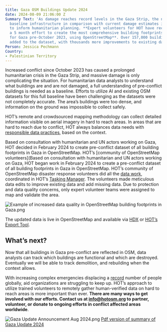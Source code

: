 ```yaml
---
title: Gaza OSM Buildings Update 2024
date: 2024-08-09 21:06:00 Z
Summary Text: 'As damage reaches record levels in the Gaza Strip, the need to understand
  baseline infrastructure in comparison with current damage estimates is critical
  to inform humanitarian planning. **Expert volunteers for HOT have recently completed
  a 5 month effort to create the most comprehensive building footprints dataset available
  for Gaza pre-October 2023, using OpenStreetMap**. Over 157,000 buildings have been
  added to the dataset, with thousands more improvements to existing data. '
Person: Jessica Pechmann
Country:
- Palestinian Territory
---
```


Increased conflict since October 2023 has caused a prolonged humanitarian crisis in the Gaza Strip, and massive damage is only complicating the situation. For humanitarian data analysts to understand what buildings are and are not damaged, a full understanding of pre-conflict buildings is needed as a baseline. Efforts to utilize AI and existing OSM datasets for this full baseline have been challenging as the datasets were not completely accurate. The area’s buildings were too dense, and information on the ground was impossible to collect safely. 

HOT’s remote and crowdsourced mapping methodology can collect detailed information visible on aerial imagery in hard to reach areas. In areas that are hard to reach due to conflict, HOT always balances data needs with [responsible data practices](https://www.hotosm.org/tools-and-data/data-principles/), based on the context.

Based on consultation with humanitarian and UN actors working on Gaza, HOT decided in February 2024 to create pre-conflict dataset of all building footprints in Gaza in OpenStreetMap. HOT’s [community of OpenStreetMap volunteers](Based on consultation with humanitarian and UN actors working on Gaza, HOT began work in February 2024 to create a pre-conflict dataset of all building footprints in Gaza in OpenStreetMap. HOT’s community of OpenStreetMap disaster response volunteers did all the [data work](https://wiki.openstreetmap.org/wiki/Gaza_Update_2024), coordinated in HOT’s [Tasking Manager](https://tasks.hotosm.org/). The volunteers made meticulous data edits to improve existing data and add missing data. Due to protection and data quality concerns, only expert volunteer teams were assigned to map and validate the area. 

![Example of increased data quality in OpenStreetMap building footprints in Gaza.png](/uploads/Example%20of%20increased%20data%20quality%20in%20OpenStreetMap%20building%20footprints%20in%20Gaza.png)

The updated data is live in OpenStreetMap and available via [HDX](https://data.humdata.org/dataset/hotosm_pse_buildings?) or [HOT’s Export Tool](https://export.hotosm.org/v3/). 

## What’s next? 

Now that all buildings in Gaza pre-conflict are reflected in OSM, data analysts can track which buildings are functional and which are destroyed. Eventually we will be able to track demolition, and rebuilding when the context allows. 

With increasing complex emergencies displacing a [record](https://www.unhcr.org/us/global-trends) number of people globally, aid organizations are struggling to keep up. HOT’s approach to utilize trained volunteers to remotely gather human-verified data on hard to reach areas is more important than ever. **There are many ways to get involved with our efforts. Contact us at info@hotosm.org to partner, volunteer, or donate to ongoing efforts in conflict affected areas worldwide**. 

![Gaza Update Announcement Aug 2024.png](/uploads/Gaza%20Update%20Announcement%20Aug%202024.png)
[Pdf version of summary of Gaza Update 2024](https://drive.google.com/file/d/1kwKOQgfyAsU56D7HUAxKvUsDwiWwECmG/view?usp=sharing)